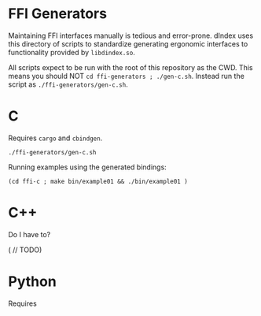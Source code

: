 
# FFI Generators

Maintaining FFI interfaces manually is tedious and error-prone. dIndex
uses this directory of scripts to standardize generating ergonomic
interfaces to functionality provided by `libdindex.so`.

All scripts expect to be run with the root of this repository as the CWD.
This means you should NOT `cd ffi-generators ; ./gen-c.sh`. Instead run the script
as `./ffi-generators/gen-c.sh`.

# C

Requires `cargo` and `cbindgen`.

```
./ffi-generators/gen-c.sh
```

Running examples using the generated bindings:

```
(cd ffi-c ; make bin/example01 && ./bin/example01 )
```

# C++

Do I have to?

( // TODO)

# Python

Requires 

```

```


